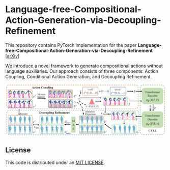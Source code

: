 # Language-free-Compositional-Action-Generation-via-Decoupling-Refinement


This repository contains PyTorch implementation for the paper __Language-free-Compositional-Action-Generation-via-Decoupling-Refinement__ [[arXiv]](https://arxiv.org/pdf/2307.03538.pdf)



We introduce a novel framework to generate compositional actions without language auxiliaries. Our approach consists of three components: Action Coupling, Conditional Action Generation, and Decoupling Refinement. 


![intro](fig/framework.PNG)



## License
This code is distributed under an [MIT LICENSE](LICENSE).



